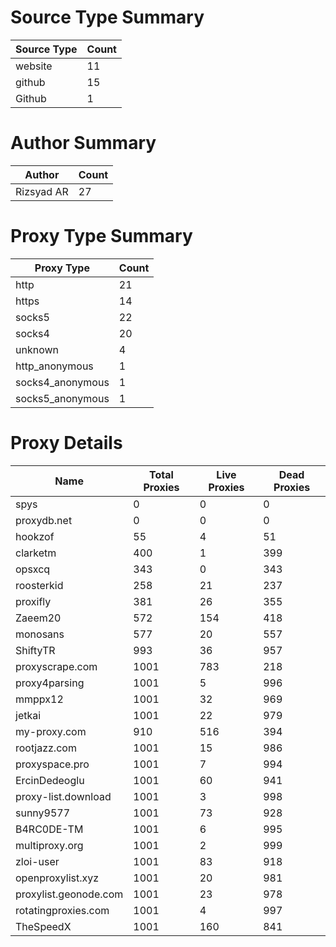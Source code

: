 # Source Type Summary

| Source Type | Count |
|-------------|-------|
| website | 11 |
| github | 15 |
| Github | 1 |


# Author Summary

| Author | Count |
|--------|-------|
| Rizsyad AR | 27 |


# Proxy Type Summary

| Proxy Type | Count |
|------------|-------|
| http | 21 |
| https | 14 |
| socks5 | 22 |
| socks4 | 20 |
| unknown | 4 |
| http_anonymous | 1 |
| socks4_anonymous | 1 |
| socks5_anonymous | 1 |


# Proxy Details

| Name | Total Proxies | Live Proxies | Dead Proxies |
|------|---------------|--------------|---------------|
| spys | 0 | 0 | 0 |
| proxydb.net | 0 | 0 | 0 |
| hookzof | 55 | 4 | 51 |
| clarketm | 400 | 1 | 399 |
| opsxcq | 343 | 0 | 343 |
| roosterkid | 258 | 21 | 237 |
| proxifly | 381 | 26 | 355 |
| Zaeem20 | 572 | 154 | 418 |
| monosans | 577 | 20 | 557 |
| ShiftyTR | 993 | 36 | 957 |
| proxyscrape.com | 1001 | 783 | 218 |
| proxy4parsing | 1001 | 5 | 996 |
| mmppx12 | 1001 | 32 | 969 |
| jetkai | 1001 | 22 | 979 |
| my-proxy.com | 910 | 516 | 394 |
| rootjazz.com | 1001 | 15 | 986 |
| proxyspace.pro | 1001 | 7 | 994 |
| ErcinDedeoglu | 1001 | 60 | 941 |
| proxy-list.download | 1001 | 3 | 998 |
| sunny9577 | 1001 | 73 | 928 |
| B4RC0DE-TM | 1001 | 6 | 995 |
| multiproxy.org | 1001 | 2 | 999 |
| zloi-user | 1001 | 83 | 918 |
| openproxylist.xyz | 1001 | 20 | 981 |
| proxylist.geonode.com | 1001 | 23 | 978 |
| rotatingproxies.com | 1001 | 4 | 997 |
| TheSpeedX | 1001 | 160 | 841 |
